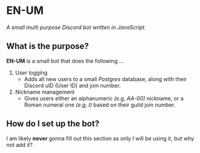 # EN-UM

_A small multi purpose Discord bot written in JavaScript._

## What is the purpose?

**EN-UM** is a small bot that does the following ...

1.  User logging
    - Adds all new users to a small _Postgres_ database, along with their Discord uID (User ID) and join number.
2.  Nickname management
    - Gives users either an alphanumeric _(e.g, AA-00)_ nickname, or a Roman numeral one _(e.g, I)_ based on their guild join number.

## How do I set up the bot?

I am likely **never** gonna fill out this section as only I will be using it, but why not add it?
